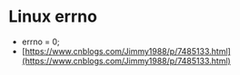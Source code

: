 # Linux errno

* errno = 0;
* [https://www.cnblogs.com/Jimmy1988/p/7485133.html](https://www.cnblogs.com/Jimmy1988/p/7485133.html)
